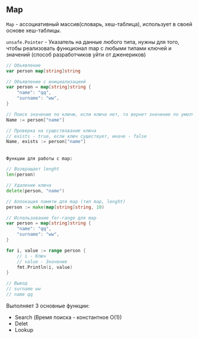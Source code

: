 ## Map

`Map` - ассоциативный массив(словарь, хеш-таблица), использует в своей основе хеш-таблицы. 

`unsafe.Pointer` - Указатель на данные любого типа, нужны для того, чтобы реализовать функционал map с любыми типами ключей и значений (способ разработчиков уйти от дженериков)

``` go
// Объявление
var person map[string]string

// Объявление с инициализацией 
var person = map[string]string {
    "name": "qq",
    "surname": "ww",
}

// Поиск значение по ключю, если ключа нет, то вернет значение по умолчанию
Name := person["name"]

// Проверка на существование ключа
// exists - true, если ключ существует, иначе - false
Name, exists := person["name"]
```
<br> `Функции для работы с map:`
``` go
// Возвращает lenght
len(person)

// Удаление ключа
delete(person, "name")

// Аллокация памяти для map (тип map, lenght)
person := make(map[string]string, 10)

```

``` go
// Использование for-range для map
var person = map[string]string {
    "name": "qq",
    "surname": "ww",
}

for i, value := range person {
    // i - Ключ
    // value - Значение
	fmt.Println(i, value)
}

// Вывод
// surname ww
// name qq
```


Выполняет 3 основные функции:
- Search (Время поиска - константное O(1))
- Delet
- Lookup